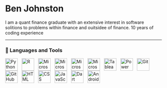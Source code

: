 # Ben Johnston

I am a quant finance graduate with an extensive interest in software solitions to problems within finance and ouitsidee of finance.
10 years of coding experience

---

### 🧰 Languages and Tools

<img align="left" alt="Python" width="40px" style="padding-right:10px;" src="https://cdn.jsdelivr.net/gh/devicons/devicon/icons/python/python-plain.svg" />
<img align="left" alt="R" width="40px" style="padding-right:10px;" src="https://cdn.jsdelivr.net/gh/devicons/devicon/icons/r/r-original.svg" />
<img align="left" alt="Microsoft Word" width="40px" style="padding-right:10px;" src="https://upload.wikimedia.org/wikipedia/commons/f/fd/Microsoft_Office_Word_%282019%E2%80%93present%29.svg" />
<img align="left" alt="Microsoft Excel" width="40px" style="padding-right:10px;" src="https://upload.wikimedia.org/wikipedia/commons/3/34/Microsoft_Office_Excel_%282019%E2%80%93present%29.svg" />
<img align="left" alt="Microsoft PowerPoint" width="40px" style="padding-right:10px;" src="https://upload.wikimedia.org/wikipedia/commons/0/0d/Microsoft_Office_PowerPoint_%282019%E2%80%93present%29.svg" />
<img align="left" alt="Microsoft Access" width="40px" style="padding-right:10px;" src="https://upload.wikimedia.org/wikipedia/commons/f/f1/Microsoft_Office_Access_%282019-present%29.svg" />
<img align="left" alt="Tableau" width="40px" style="padding-right:10px;" src="https://cdn.worldvectorlogo.com/logos/tableau-software.svg" />
<img align="left" alt="Power BI" width="40px" style="padding-right:10px;" src="https://upload.wikimedia.org/wikipedia/commons/c/cf/New_Power_BI_Logo.svg" />
<img align="left" alt="Git" width="40px" style="padding-right:10px;" src="https://cdn.jsdelivr.net/gh/devicons/devicon/icons/git/git-original.svg" />
<img align="left" alt="GitHub" width="40px" style="padding-right:10px;" src="https://cdn.jsdelivr.net/gh/devicons/devicon/icons/github/github-original.svg" />
<img align="left" alt="HTML" width="40px" style="padding-right:10px;" src="https://cdn.jsdelivr.net/gh/devicons/devicon@latest/icons/html5/html5-original.svg" />
<img align="left" alt="CSS" width="40px" style="padding-right:10px;" src="https://cdn.jsdelivr.net/gh/devicons/devicon@latest/icons/css3/css3-original.svg" />
<img align="left" alt="JavaScript" width="40px" style="padding-right:10px;" src="https://cdn.jsdelivr.net/gh/devicons/devicon/icons/javascript/javascript-plain.svg" />

<img align="left" alt="Dart" width="40px" style="padding-right:10px;" src="https://cdn.jsdelivr.net/gh/devicons/devicon@latest/icons/dart/dart-original.svg" />
<img align="left" alt="Android" width="40px" style="padding-right:10px;" src="https://cdn.jsdelivr.net/gh/devicons/devicon@latest/icons/androidstudio/androidstudio-original.svg" />
<br />

#


